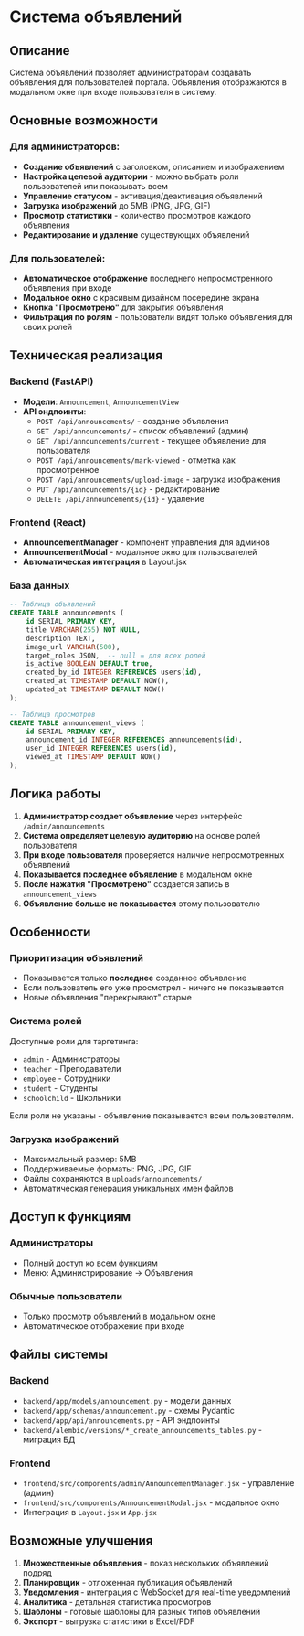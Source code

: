 # Система объявлений

## Описание
Система объявлений позволяет администраторам создавать объявления для пользователей портала. Объявления отображаются в модальном окне при входе пользователя в систему.

## Основные возможности

### Для администраторов:
- **Создание объявлений** с заголовком, описанием и изображением
- **Настройка целевой аудитории** - можно выбрать роли пользователей или показывать всем
- **Управление статусом** - активация/деактивация объявлений
- **Загрузка изображений** до 5MB (PNG, JPG, GIF)
- **Просмотр статистики** - количество просмотров каждого объявления
- **Редактирование и удаление** существующих объявлений

### Для пользователей:
- **Автоматическое отображение** последнего непросмотренного объявления при входе
- **Модальное окно** с красивым дизайном посередине экрана
- **Кнопка "Просмотрено"** для закрытия объявления
- **Фильтрация по ролям** - пользователи видят только объявления для своих ролей

## Техническая реализация

### Backend (FastAPI)
- **Модели**: `Announcement`, `AnnouncementView`
- **API эндпоинты**:
  - `POST /api/announcements/` - создание объявления
  - `GET /api/announcements/` - список объявлений (админ)
  - `GET /api/announcements/current` - текущее объявление для пользователя
  - `POST /api/announcements/mark-viewed` - отметка как просмотренное
  - `POST /api/announcements/upload-image` - загрузка изображения
  - `PUT /api/announcements/{id}` - редактирование
  - `DELETE /api/announcements/{id}` - удаление

### Frontend (React)
- **AnnouncementManager** - компонент управления для админов
- **AnnouncementModal** - модальное окно для пользователей
- **Автоматическая интеграция** в Layout.jsx

### База данных
```sql
-- Таблица объявлений
CREATE TABLE announcements (
    id SERIAL PRIMARY KEY,
    title VARCHAR(255) NOT NULL,
    description TEXT,
    image_url VARCHAR(500),
    target_roles JSON,  -- null = для всех ролей
    is_active BOOLEAN DEFAULT true,
    created_by_id INTEGER REFERENCES users(id),
    created_at TIMESTAMP DEFAULT NOW(),
    updated_at TIMESTAMP DEFAULT NOW()
);

-- Таблица просмотров
CREATE TABLE announcement_views (
    id SERIAL PRIMARY KEY,
    announcement_id INTEGER REFERENCES announcements(id),
    user_id INTEGER REFERENCES users(id),
    viewed_at TIMESTAMP DEFAULT NOW()
);
```

## Логика работы

1. **Администратор создает объявление** через интерфейс `/admin/announcements`
2. **Система определяет целевую аудиторию** на основе ролей пользователя
3. **При входе пользователя** проверяется наличие непросмотренных объявлений
4. **Показывается последнее объявление** в модальном окне
5. **После нажатия "Просмотрено"** создается запись в `announcement_views`
6. **Объявление больше не показывается** этому пользователю

## Особенности

### Приоритизация объявлений
- Показывается только **последнее** созданное объявление
- Если пользователь его уже просмотрел - ничего не показывается
- Новые объявления "перекрывают" старые

### Система ролей
Доступные роли для таргетинга:
- `admin` - Администраторы  
- `teacher` - Преподаватели
- `employee` - Сотрудники
- `student` - Студенты
- `schoolchild` - Школьники

Если роли не указаны - объявление показывается всем пользователям.

### Загрузка изображений
- Максимальный размер: 5MB
- Поддерживаемые форматы: PNG, JPG, GIF
- Файлы сохраняются в `uploads/announcements/`
- Автоматическая генерация уникальных имен файлов

## Доступ к функциям

### Администраторы
- Полный доступ ко всем функциям
- Меню: Администрирование → Объявления

### Обычные пользователи  
- Только просмотр объявлений в модальном окне
- Автоматическое отображение при входе

## Файлы системы

### Backend
- `backend/app/models/announcement.py` - модели данных
- `backend/app/schemas/announcement.py` - схемы Pydantic
- `backend/app/api/announcements.py` - API эндпоинты
- `backend/alembic/versions/*_create_announcements_tables.py` - миграция БД

### Frontend  
- `frontend/src/components/admin/AnnouncementManager.jsx` - управление (админ)
- `frontend/src/components/AnnouncementModal.jsx` - модальное окно
- Интеграция в `Layout.jsx` и `App.jsx`

## Возможные улучшения

1. **Множественные объявления** - показ нескольких объявлений подряд
2. **Планировщик** - отложенная публикация объявлений
3. **Уведомления** - интеграция с WebSocket для real-time уведомлений
4. **Аналитика** - детальная статистика просмотров
5. **Шаблоны** - готовые шаблоны для разных типов объявлений
6. **Экспорт** - выгрузка статистики в Excel/PDF 